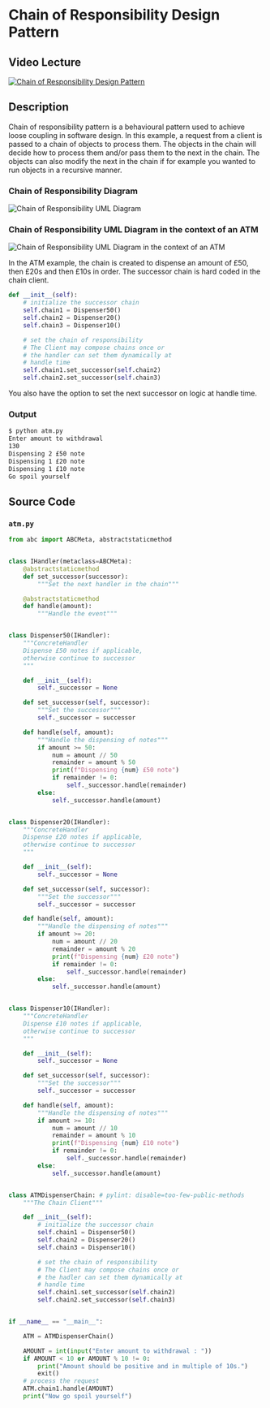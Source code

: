 # Chain of Responsibility Design Pattern

## Video Lecture

<a id="skillShareVideoLink" href="https://skl.sh/34SM2Xg" target="_blank" title="Chain of Responsibility Design Pattern"><img src="/img/skillshare_btn_sm.gif" alt="Chain of Responsibility Design Pattern"/></a>
<!-- <a id="udemyVideoLink" href="https://www.udemy.com/course/design-patterns-in-python/learn/lecture/16397342/?referralCode=7493DBBBF97FF2B0D24D" target="_blank" title="Chain of Responsibility Design Pattern"><img src="/img/udemy_btn_sm.gif" alt="Chain of Responsibility Design Pattern"/></a> -->

## Description

Chain of responsibility pattern is a behavioural pattern used to achieve loose coupling
in software design.
In this example, a request from a client is passed to a chain of objects to process them.
The objects in the chain will decide how to process them and/or pass them to the next in the chain.
The objects can also modify the next in the chain if for example you wanted to run objects in a recursive manner.


### Chain of Responsibility Diagram
![Chain of Responsibility UML Diagram](chain_of_responsibility.png)


### Chain of Responsibility UML Diagram in the context of an ATM
![Chain of Responsibility UML Diagram in the context of an ATM](atm.png)

In the ATM example, the chain is created to dispense an amount of £50, then £20s and then £10s in order.
The successor chain is hard coded in the chain client. 

```python
def __init__(self):
    # initialize the successor chain
    self.chain1 = Dispenser50()
    self.chain2 = Dispenser20()
    self.chain3 = Dispenser10()

    # set the chain of responsibility
    # The Client may compose chains once or
    # the handler can set them dynamically at
    # handle time
    self.chain1.set_successor(self.chain2)
    self.chain2.set_successor(self.chain3)

```
You also have the option to set the next successor on logic at handle time.

### Output
```bash
$ python atm.py
Enter amount to withdrawal
130
Dispensing 2 £50 note
Dispensing 1 £20 note
Dispensing 1 £10 note
Go spoil yourself
```

## Source Code

### **`atm.py`**
```python
from abc import ABCMeta, abstractstaticmethod


class IHandler(metaclass=ABCMeta):
    @abstractstaticmethod
    def set_successor(successor):
        """Set the next handler in the chain"""

    @abstractstaticmethod
    def handle(amount):
        """Handle the event"""


class Dispenser50(IHandler):
    """ConcreteHandler
    Dispense £50 notes if applicable,
    otherwise continue to successor
    """

    def __init__(self):
        self._successor = None

    def set_successor(self, successor):
        """Set the successor"""
        self._successor = successor

    def handle(self, amount):
        """Handle the dispensing of notes"""
        if amount >= 50:
            num = amount // 50
            remainder = amount % 50
            print(f"Dispensing {num} £50 note")
            if remainder != 0:
                self._successor.handle(remainder)
        else:
            self._successor.handle(amount)


class Dispenser20(IHandler):
    """ConcreteHandler
    Dispense £20 notes if applicable,
    otherwise continue to successor
    """

    def __init__(self):
        self._successor = None

    def set_successor(self, successor):
        """Set the successor"""
        self._successor = successor

    def handle(self, amount):
        """Handle the dispensing of notes"""
        if amount >= 20:
            num = amount // 20
            remainder = amount % 20
            print(f"Dispensing {num} £20 note")
            if remainder != 0:
                self._successor.handle(remainder)
        else:
            self._successor.handle(amount)


class Dispenser10(IHandler):
    """ConcreteHandler
    Dispense £10 notes if applicable,
    otherwise continue to successor
    """

    def __init__(self):
        self._successor = None

    def set_successor(self, successor):
        """Set the successor"""
        self._successor = successor

    def handle(self, amount):
        """Handle the dispensing of notes"""
        if amount >= 10:
            num = amount // 10
            remainder = amount % 10
            print(f"Dispensing {num} £10 note")
            if remainder != 0:
                self._successor.handle(remainder)
        else:
            self._successor.handle(amount)


class ATMDispenserChain: # pylint: disable=too-few-public-methods
    """The Chain Client"""

    def __init__(self):
        # initialize the successor chain
        self.chain1 = Dispenser50()
        self.chain2 = Dispenser20()
        self.chain3 = Dispenser10()

        # set the chain of responsibility
        # The Client may compose chains once or
        # the hadler can set them dynamically at
        # handle time
        self.chain1.set_successor(self.chain2)
        self.chain2.set_successor(self.chain3)


if __name__ == "__main__":

    ATM = ATMDispenserChain()

    AMOUNT = int(input("Enter amount to withdrawal : "))
    if AMOUNT < 10 or AMOUNT % 10 != 0:
        print("Amount should be positive and in multiple of 10s.")
        exit()
    # process the request
    ATM.chain1.handle(AMOUNT)
    print("Now go spoil yourself")

```